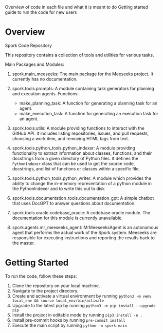 Overview of code in each file and what it is meant to do
Getting started guide to run the code for new users

# Overview

Spork Code Repository

This repository contains a collection of tools and utilities for various tasks.

Main Packages and Modules:

1. spork.main_meeseeks:
   The main package for the Meeseeks project. It currently has no documentation.

2. spork.tools.prompts:
   A module containing task generators for planning and execution agents.
   Functions:

   - make_planning_task: A function for generating a planning task for an agent.
   - make_execution_task: A function for generating an execution task for an agent.

3. spork.tools.utils:
   A module providing functions to interact with the GitHub API. It includes listing repositories, issues, and pull requests, choosing a work item, and removing HTML tags from text.

4. spork.tools.python_tools.python_indexer:
   A module providing functionality to extract information about classes, functions, and their docstrings from a given directory of Python files. It defines the `PythonIndexer` class that can be used to get the source code, docstrings, and list of functions or classes within a specific file.

5. spork.tools.python_tools.python_writer:
   A module which provides the ability to change the in-memory representation of a python module in the PythonIndexer and to
   write this out to disk

6. spork.tools.documentation_tools.documentation_gpt:
   A simple chatbot that uses DocGPT to answer questions about documentation.

7. spork.tools.oracle.codebase_oracle:
   A codebase oracle module. The documentation for this module is currently unavailable.

8. spork.agents.mr_meeseeks_agent:
   MrMeeseeksAgent is an autonomous agent that performs the actual work of the Spork system. Meeseeks are responsible for executing instructions and reporting the results back to the master.

# Getting Started

To run the code, follow these steps:

1. Clone the repository on your local machine.
2. Navigate to the project directory.
3. Create and activate a virtual environment by running `python3 -m venv local_env && source local_env/bin/activate`
4. Upgrade to the latest pip by running `python3 -m pip install --upgrade pip`
5. Install the project in editable mode by running `pip3 install -e .`
6. Install pre-commit hooks by running `pre-commit install`
7. Execute the main script by running `python -m spork.main`
